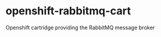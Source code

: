 openshift-rabbitmq-cart
=======================

Openshift cartridge providing the RabbitMQ message broker
